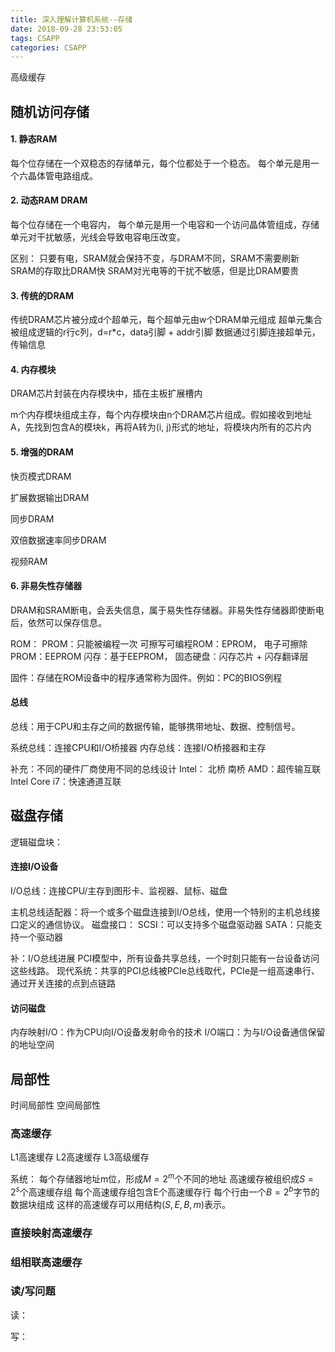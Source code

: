 ```yaml
---
title: 深入理解计算机系统--存储
date: 2018-09-28 23:53:05
tags: CSAPP
categories: CSAPP
---
```

高级缓存

<!-- more -->

## 随机访问存储

#### 1. 静态RAM
每个位存储在一个双稳态的存储单元，每个位都处于一个稳态。
每个单元是用一个六晶体管电路组成。

#### 2. 动态RAM DRAM
每个位存储在一个电容内，
每个单元是用一个电容和一个访问晶体管组成，存储单元对干扰敏感，光线会导致电容电压改变。

区别：
只要有电，SRAM就会保持不变，与DRAM不同，SRAM不需要刷新
SRAM的存取比DRAM快
SRAM对光电等的干扰不敏感，但是比DRAM要贵


#### 3. 传统的DRAM
传统DRAM芯片被分成d个超单元，每个超单元由w个DRAM单元组成
超单元集合被组成逻辑的r行c列，d=r*c，data引脚 + addr引脚
数据通过引脚连接超单元，传输信息

#### 4. 内存模块
DRAM芯片封装在内存模块中，插在主板扩展槽内

m个内存模块组成主存，每个内存模块由n个DRAM芯片组成。假如接收到地址A，先找到包含A的模块k，再将A转为(i, j)形式的地址，将模块内所有的芯片内 
	
#### 5. 增强的DRAM
快页模式DRAM

扩展数据输出DRAM

同步DRAM

双倍数据速率同步DRAM

视频RAM

#### 6. 非易失性存储器
DRAM和SRAM断电，会丢失信息，属于易失性存储器。非易失性存储器即使断电后，依然可以保存信息。

ROM：
PROM：只能被编程一次
可擦写可编程ROM：EPROM，
	电子可擦除PROM：EEPROM
闪存：基于EEPROM，
	固态硬盘：闪存芯片 + 闪存翻译层

固件：存储在ROM设备中的程序通常称为固件。例如：PC的BIOS例程


#### 总线
总线：用于CPU和主存之间的数据传输，能够携带地址、数据、控制信号。

系统总线：连接CPU和I/O桥接器
内存总线：连接I/O桥接器和主存

补充：不同的硬件厂商使用不同的总线设计
Intel： 北桥 南桥
AMD：超传输互联
Intel Core i7：快速通道互联

## 磁盘存储

逻辑磁盘块：
#### 连接I/O设备
I/O总线：连接CPU/主存到图形卡、监视器、鼠标、磁盘

主机总线适配器：将一个或多个磁盘连接到I/O总线，使用一个特别的主机总线接口定义的通信协议。
磁盘接口：
	SCSI：可以支持多个磁盘驱动器
	SATA：只能支持一个驱动器
	
补：I/O总线进展
PCI模型中，所有设备共享总线，一个时刻只能有一台设备访问这些线路。
现代系统：共享的PCI总线被PCIe总线取代，PCIe是一组高速串行、通过开关连接的点到点链路


#### 访问磁盘
内存映射I/O：作为CPU向I/O设备发射命令的技术
I/O端口：为与I/O设备通信保留的地址空间


## 局部性

时间局部性
空间局部性

### 高速缓存

L1高速缓存
L2高速缓存
L3高级缓存

系统：
每个存储器地址m位，形成$M=2^m$个不同的地址
高速缓存被组织成$S=2^s$个高速缓存组
每个高速缓存组包含E个高速缓存行
每个行由一个$B=2^b$字节的数据块组成
这样的高速缓存可以用结构$(S, E, B, m)$表示。

### 直接映射高速缓存

### 组相联高速缓存

### 读/写问题
读：

写：









































